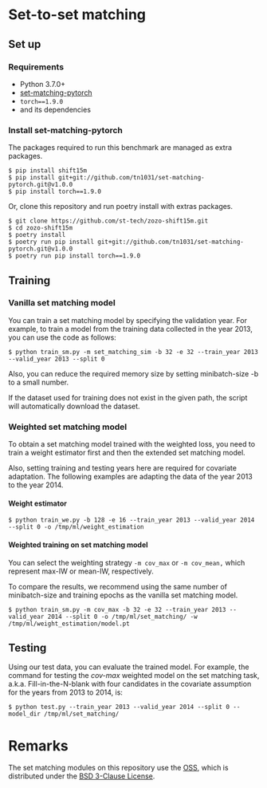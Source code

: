 # Set-to-set matching

## Set up

### Requirements
- Python 3.7.0+
- [set-matching-pytorch](https://github.com/tn1031/set-matching-pytorch)
- `torch==1.9.0`
- and its dependencies

### Install set-matching-pytorch

The packages required to run this benchmark are managed as extra packages.


```
$ pip install shift15m
$ pip install git+git://github.com/tn1031/set-matching-pytorch.git@v1.0.0
$ pip install torch==1.9.0
```

Or, clone this repository and run poetry install with extras packages.

```
$ git clone https://github.com/st-tech/zozo-shift15m.git
$ cd zozo-shift15m
$ poetry install
$ poetry run pip install git+git://github.com/tn1031/set-matching-pytorch.git@v1.0.0
$ poetry run pip install torch==1.9.0
```

## Training

### Vanilla set matching model

You can train a set matching model by specifying the validation year.
For example, to train a model from the training data collected in the year 2013, you can use the code as follows:


```
$ python train_sm.py -m set_matching_sim -b 32 -e 32 --train_year 2013 --valid_year 2013 --split 0
```

Also, you can reduce the required memory size by setting minibatch-size -b to a small number.

If the dataset used for training does not exist in the given path, the script will automatically download the dataset.

### Weighted set matching model

To obtain a set matching model trained with the weighted loss, you need to train a weight estimator first and then the extended set matching model.

Also, setting training and testing years here are required for covariate adaptation. The following examples are adapting the data of the year 2013 to the year 2014.

#### Weight estimator

```
$ python train_we.py -b 128 -e 16 --train_year 2013 --valid_year 2014 --split 0 -o /tmp/ml/weight_estimation
```

#### Weighted training on set matching model

You can select the weighting strategy `-m cov_max` or `-m cov_mean,` which represent max-IW or mean-IW, respectively.

To compare the results, we recommend using the same number of minibatch-size and training epochs as the vanilla set matching model.

```
$ python train_sm.py -m cov_max -b 32 -e 32 --train_year 2013 --valid_year 2014 --split 0 -o /tmp/ml/set_matching/ -w /tmp/ml/weight_estimation/model.pt
```

## Testing

Using our test data, you can evaluate the trained model.
For example, the command for testing the *cov-max* weighted model on the set matching task, a.k.a. Fill-in-the-N-blank with four candidates in the covariate assumption for the years from 2013 to 2014, is:

```
$ python test.py --train_year 2013 --valid_year 2014 --split 0 --model_dir /tmp/ml/set_matching/
```

# Remarks

The set matching modules on this repository use the [OSS](https://github.com/soskek/attention_is_all_you_need), which is distributed under the [BSD 3-Clause License](networks/LICENSE).

